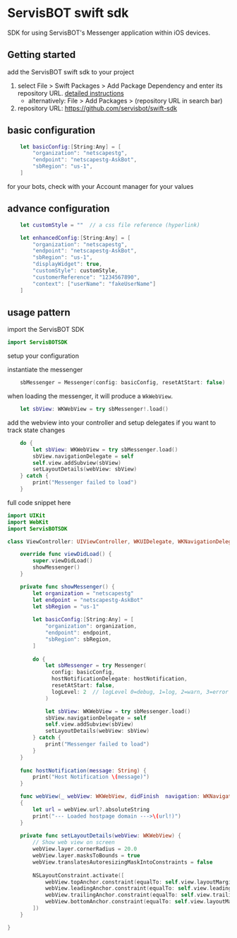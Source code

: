 # ServisBOT swift sdk

SDK for using ServisBOT's Messenger application within iOS devices.

## Getting started

add the ServisBOT swift sdk to your project

1. select File > Swift Packages > Add Package Dependency and enter its repository URL. [detailed instructions](https://developer.apple.com/documentation/xcode/adding-package-dependencies-to-your-app)  
    * alternatively: File > Add Packages > (repository URL in search bar)
2. repository URL: https://github.com/servisbot/swift-sdk

## basic configuration

```swift
    let basicConfig:[String:Any] = [
        "organization": "netscapestg",
        "endpoint": "netscapestg-AskBot",
        "sbRegion": "us-1",
    ]
```

for your bots, check with your Account manager for your values

## advance configuration

```swift
    let customStyle = ""  // a css file reference (hyperlink)

    let enhancedConfig:[String:Any] = [
        "organization": "netscapestg",
        "endpoint": "netscapestg-AskBot",
        "sbRegion": "us-1",
        "displayWidget": true,
        "customStyle": customStyle,
        "customerReference": "1234567890",
        "context": ["userName": "fakeUserName"]
    ]
```

## usage pattern

import the ServisBOT SDK

```swift
import ServisBOTSDK
```

setup your configuration

instantiate the messenger

```swift
    sbMessenger = Messenger(config: basicConfig, resetAtStart: false)
```

when loading the messenger, it will produce a `WkWebView`.

```swift
    let sbView: WKWebView = try sbMessenger!.load()
```

add the webview into your controller and setup delegates if you want to track state changes

```swift
    do {
        let sbView: WKWebView = try sbMessenger.load()
        sbView.navigationDelegate = self
        self.view.addSubview(sbView)
        setLayoutDetails(webView: sbView)
    } catch {
        print("Messenger failed to load")
    }
```

full code snippet here
```swift
import UIKit
import WebKit
import ServisBOTSDK

class ViewController: UIViewController, WKUIDelegate, WKNavigationDelegate {

    override func viewDidLoad() {
        super.viewDidLoad()
        showMessenger()
    }

    private func showMessenger() {
        let organization = "netscapestg"
        let endpoint = "netscapestg-AskBot"
        let sbRegion = "us-1"
        
        let basicConfig:[String:Any] = [
            "organization": organization,
            "endpoint": endpoint,
            "sbRegion": sbRegion,
        ]
                
        do {
            let sbMessenger = try Messenger(
              config: basicConfig,
              hostNotificationDelegate: hostNotification,
              resetAtStart: false,
              logLevel: 2  // logLevel 0=debug, 1=log, 2=warn, 3=error
            )

            let sbView: WKWebView = try sbMessenger.load()
            sbView.navigationDelegate = self
            self.view.addSubview(sbView)
            setLayoutDetails(webView: sbView)
        } catch {
            print("Messenger failed to load")
        }
    }
    
    func hostNotification(message: String) {
        print("Host Notification \(message)")
    }

    func webView(_ webView: WKWebView, didFinish  navigation: WKNavigation!)
    {
        let url = webView.url?.absoluteString
        print("--- Loaded hostpage domain --->\(url!)")
    }
    
    private func setLayoutDetails(webView: WKWebView) {
        // Show web view on screen
        webView.layer.cornerRadius = 20.0
        webView.layer.masksToBounds = true
        webView.translatesAutoresizingMaskIntoConstraints = false
        
        NSLayoutConstraint.activate([
            webView.topAnchor.constraint(equalTo: self.view.layoutMarginsGuide.topAnchor, constant: 20.0),
            webView.leadingAnchor.constraint(equalTo: self.view.leadingAnchor, constant: 20.0),
            webView.trailingAnchor.constraint(equalTo: self.view.trailingAnchor, constant: -20.0),
            webView.bottomAnchor.constraint(equalTo: self.view.layoutMarginsGuide.bottomAnchor, constant: -20.0),
        ])
    }

}
```

